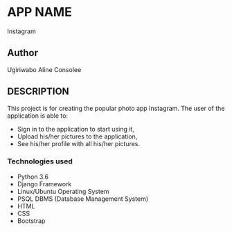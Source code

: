 # APP NAME

Instagram

## Author

Ugiriwabo Aline Consolee

## DESCRIPTION
This project is for creating the popular photo app Instagram. The user of the application is able to:

* Sign in to the application to start using it,
* Upload his/her pictures to the application,
* See his/her profile with all his/her pictures.

### Technologies used
* Python 3.6
* Django Framework
* Linux/Ubuntu Operating System
* PSQL DBMS (Database Management System)
* HTML
* CSS
* Bootstrap
